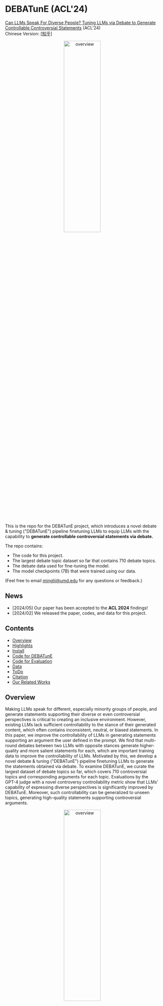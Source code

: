 # DEBATunE (ACL'24)

[Can LLMs Speak For Diverse People? Tuning LLMs via Debate to Generate Controllable Controversial Statements](https://arxiv.org/abs/2402.10614) (ACL'24)<br>
Chinese Version: [[知乎]](https://zhuanlan.zhihu.com/p/720237237)

<p align="center" width="40%">
<a ><img src="images/alpaca_debate.png" alt="overview" style="width: 40%; min-width: 300px; display: block; margin: auto;"></a>
</p>

This is the repo for the DEBATunE project, which introduces a novel debate & tuning ("DEBATunE") pipeline finetuning LLMs to equip LLMs with the capability to **generate controllable controversial statements via debate.**

The repo contains:

- The code for this project.
- The largest debate topic dataset so far that contains 710 debate topics. 
- The debate data used for fine-tuning the model. 
- The model checkpoints (7B) that were trained using our data.

(Feel free to email minglii@umd.edu for any questions or feedback.)

## News
- [2024/05] Our paper has been accepted to the **ACL 2024** findings! 
- [2024/02] We released the paper, codes, and data for this project.

## Contents
- [Overview](#overview)
- [Highlights](#highlights)
- [Install](#install)
- [Code for DEBATunE](#code-for-debatune)
- [Code for Evaluation](#code-for-evaluation)
- [Data](#data)
- [ToDo](#todo)
- [Citation](#citation)
- [Our Related Works](#our-related-works)

## Overview

Making LLMs speak for different, especially minority groups of people, and generate statements supporting their diverse or even controversial perspectives is critical to creating an inclusive environment. However, existing LLMs lack sufficient controllability to the stance of their generated content, which often contains inconsistent, neutral, or biased statements. In this paper, we improve the controllability of LLMs in generating statements supporting an argument the user defined in the prompt. We find that multi-round debates between two LLMs with opposite stances generate higher-quality and more salient statements for each, which are important training data to improve the controllability of LLMs. Motivated by this, we develop a novel debate & tuning ("DEBATunE") pipeline finetuning LLMs to generate the statements obtained via debate. To examine DEBATunE, we curate the largest dataset of debate topics so far, which covers 710 controversial topics and corresponding arguments for each topic. Evaluations by the GPT-4 judge with a novel controversy controllability metric show that LLMs' capability of expressing diverse perspectives is significantly improved by DEBATunE. Moreover, such controllability can be generalized to unseen topics, generating high-quality statements supporting controversial arguments. 

<p align="center" width="40%">
<a ><img src="images/main.png" alt="overview" style="width: 40%; min-width: 300px; display: block; margin: auto;"></a>
</p>

The pipeline of our DEBATunE. In the **Debate phase (top)**, the agents are prompted to debate upon the given topic with an argument. After several rounds of debate, an agent (positive in the example) concludes the debate based on all the previous debate records. 
The conclusion is a more salient, detailed, and higher-quality statement for the agent. It will be used to train an LLM in the **Training phase (bottom)** to improve the controllability of generating statements for the given stance (positive in the example). 

## Highlights

* While existing works focus on achieving a consensus on divergent opinions to finetune LLMs, we study a novel debate pipeline that instead **strengthens the statements of controversial stances** and uses them to **improve the controllability of LLMs in expressing different opinions of diverse people**.
* We develop a dataset comprising 710 controversial debate topics, which is the largest dataset of its kind so far, and introduce a metric assessing LLM's controllability on controversial topics.
* We are the first to **evaluate several open-sourced LLMs on controversial debate topics** and analyze the existing models' strengths and limitations in this specific context.

## Install

Install the dependencies with `pip install -r requirements.txt`

## Code for DEBATunE

1. Debate
```
bash scripts/step1_do_debate.sh
```

```json_path```: Debate topic path.<br>
```save_path```: Debate log save path.<br>
```arg_num```: Number of auguments for each topic.<br>

2. Make the SFT Dataset
```
bash scripts/step2_make_train_data.sh
```

```json_path```: Debate log path.<br>
```save_path```: SFT data save path. 

## Code for Evaluation

1. Do Inference

```
bash evaluation/scripts/step1_generate_inference.sh
```

```prompt```: The template used for finetuning. This code contains the templates of ```Alpaca```, ```WizardLM```, ```Vicuna```, ```LLaMA2 Chat```, ```ZEPHYR```.<br>
```json_path```: The test set, no need to change.<br>
```model_name_or_path```: Model path to be tested.<br>
```output_dir```: Output path.<br>

2. Controversy Controllability

```
bash evaluation/scripts/step2_eval_controllability.sh
```

```result_file```: The inference results obtained from the previous step.<br>
```save_name```: The path to save the Controversy Controllability evaluate results. <br>

Note: In the script, we utilize the results of our DEBATunE 7b as an example. 

3. Response Quality

```
bash evaluation/scripts/step3_eval_quality.sh
```

```dataset_name```: No need to change.<br>
```fname1```: The result path of LLM 1.<br>
```fname2```: The result path of LLM 2.

Note: This code partially originated from [Cherry_LLM](https://github.com/MingLiiii/Cherry_LLM), which contains common pair-wise evaluation prompts. <br>
In the script, we utilize the comparison between our DEBATunE 7b and Vicuna 7B v1.5 as an example. 

## Data

1. Our manually collected and filtered debate topic data can be found in ```Debate_topic_only```. <br>
2. The hold-out test set with arguments can be found in ```Debate_topic_arguments/debate_test_v1_arg.jsonl```. <br>
3. The instruction tuning data set can be found in ```Debate_data_SFT/Final_v1_ChatGPT_2round_5argument.json```.<br>
4. We also provide the inference results on the hold-out test sets of some existing LLMs for better understanding, which can be found in ```inference_results_of_exsisting_models```.

## ToDo
- [x] Release the code, data, and models. 

## Citation

Please consider citing our paper if you think our codes, data, or models are useful. Thank you!
```
@inproceedings{li-etal-2024-llms-speak,
    title = "Can {LLM}s Speak For Diverse People? Tuning {LLM}s via Debate to Generate Controllable Controversial Statements",
    author = "Li, Ming  and
      Chen, Jiuhai  and
      Chen, Lichang  and
      Zhou, Tianyi",
    editor = "Ku, Lun-Wei  and
      Martins, Andre  and
      Srikumar, Vivek",
    booktitle = "Findings of the Association for Computational Linguistics ACL 2024",
    month = aug,
    year = "2024",
    address = "Bangkok, Thailand and virtual meeting",
    publisher = "Association for Computational Linguistics",
    url = "https://aclanthology.org/2024.findings-acl.956",
    pages = "16160--16176",
}

@inproceedings{li-etal-2024-selective,
    title = "Selective Reflection-Tuning: Student-Selected Data Recycling for {LLM} Instruction-Tuning",
    author = "Li, Ming  and
      Chen, Lichang  and
      Chen, Jiuhai  and
      He, Shwai  and
      Gu, Jiuxiang  and
      Zhou, Tianyi",
    editor = "Ku, Lun-Wei  and
      Martins, Andre  and
      Srikumar, Vivek",
    booktitle = "Findings of the Association for Computational Linguistics ACL 2024",
    month = aug,
    year = "2024",
    address = "Bangkok, Thailand and virtual meeting",
    publisher = "Association for Computational Linguistics",
    url = "https://aclanthology.org/2024.findings-acl.958",
    pages = "16189--16211",
}

@inproceedings{li-etal-2024-superfiltering,
    title = "Superfiltering: Weak-to-Strong Data Filtering for Fast Instruction-Tuning",
    author = "Li, Ming  and
      Zhang, Yong  and
      He, Shwai  and
      Li, Zhitao  and
      Zhao, Hongyu  and
      Wang, Jianzong  and
      Cheng, Ning  and
      Zhou, Tianyi",
    editor = "Ku, Lun-Wei  and
      Martins, Andre  and
      Srikumar, Vivek",
    booktitle = "Proceedings of the 62nd Annual Meeting of the Association for Computational Linguistics (Volume 1: Long Papers)",
    month = aug,
    year = "2024",
    address = "Bangkok, Thailand",
    publisher = "Association for Computational Linguistics",
    url = "https://aclanthology.org/2024.acl-long.769",
    pages = "14255--14273",
}

```

## Our Related Works

If you are interested in **Data Selection** for Instruction Tuning, please see [Cherry_LLM](https://github.com/MingLiiii/Cherry_LLM) and [Superfiltering](https://github.com/tianyi-lab/Superfiltering). <br>
If you are interested in **human/LLM-free Data Augmentation** for Instruction Tuning, please see [Mosaic-IT](https://github.com/tianyi-lab/Mosaic-IT) and [RuleR](https://github.com/MingLiiii/RuleR). <br>
If you are interested in **Data Improvement** for Instruction Tuning, please see [Reflection_Tuning](https://github.com/tianyi-lab/Reflection_Tuning). <br>
If you are interested in **Knowledge Distillation** in the LLM era, please see this [Survey](https://github.com/Tebmer/Awesome-Knowledge-Distillation-of-LLMs). <br>

